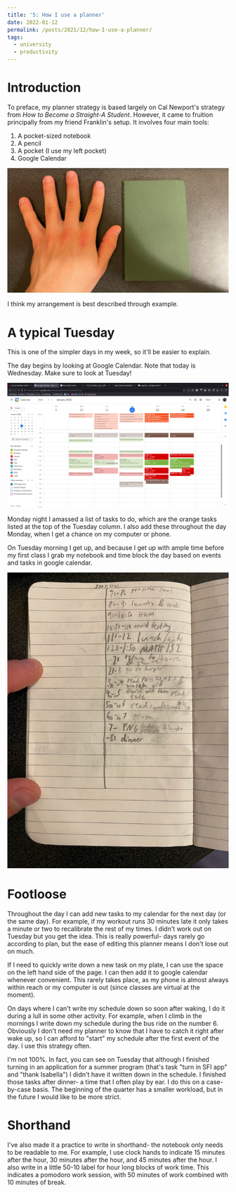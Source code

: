 ```yaml
---
title: '5: How I use a planner'
date: 2022-01-12
permalink: /posts/2021/12/how-I-use-a-planner/
tags:
  - university
  - productivity
---
```


Introduction
======
To preface, my planner strategy is based largely on Cal Newport's strategy from *How to Become a Straight-A Student*. However, it came to fruition principally from my friend Franklin's setup. It involves four main tools:
1. A pocket-sized notebook
2. A pencil
3. A pocket (I use my left pocket)
4. Google Calendar

![my pocket-sized notebook with my left hand for scale](/images/blog_posts/2022-01-12-how-I-use-a-planner/IMG_2066.jpeg "hand")

I think my arrangement is best described through example.

A typical Tuesday
======
This is one of the simpler days in my week, so it'll be easier to explain.

The day begins by looking at Google Calendar. Note that today is Wednesday. Make sure to look at Tuesday!

![example google calendar](/images/blog_posts/2022-01-12-how-I-use-a-planner/google_cal.jpeg "screenshot")

Monday night I amassed a list of tasks to do, which are the orange tasks listed at the top of the Tuesday column. I also add these throughout the day Monday, when I get a chance on my computer or phone.

On Tuesday morning I get up, and because I get up with ample time before my first class I grab my notebook and time block the day based on events and tasks in google calendar.

![January 11th notebook](/images/blog_posts/2022-01-12-how-I-use-a-planner/IMG_2067.jpeg "getting sun really boosted my mood")

Footloose
======
Throughout the day I can add new tasks to my calendar for the next day (or the same day). For example, if my workout runs 30 minutes late it only takes a minute or two to recalibrate the rest of my times. I didn't work out on Tuesday but you get the idea. This is really powerful- days rarely go according to plan, but the ease of editing this planner means I don't lose out on much.

If I need to quickly write down a new task on my plate, I can use the space on the left hand side of the page. I can then add it to google calendar whenever convenient. This rarely takes place, as my phone is almost always within reach or my computer is out (since classes are virtual at the moment).

On days where I can't write my schedule down so soon after waking, I do it during a lull in some other activity. For example, when I climb in the mornings I write down my schedule during the bus ride on the number 6. Obviously I don't need my planner to know that I have to catch it right after wake up, so I can afford to "start" my schedule after the first event of the day. I use this strategy often.

I'm not 100%. In fact, you can see on Tuesday that although I finished turning in an application for a summer program (that's task "turn in SFI app" and "thank Isabella") I didn't have it written down in the schedule. I finished those tasks after dinner- a time that I often play by ear. I do this on a case-by-case basis. The beginning of the quarter has a smaller workload, but in the future I would like to be more strict.

Shorthand
======
I've also made it a practice to write in shorthand- the notebook only needs to be readable to me. For example, I use clock hands to indicate 15 minutes after the hour, 30 minutes after the hour, and 45 minutes after the hour. I also write in a little 50-10 label for hour long blocks of work time. This indicates a pomodoro work session, with 50 minutes of work combined with 10 minutes of break.
